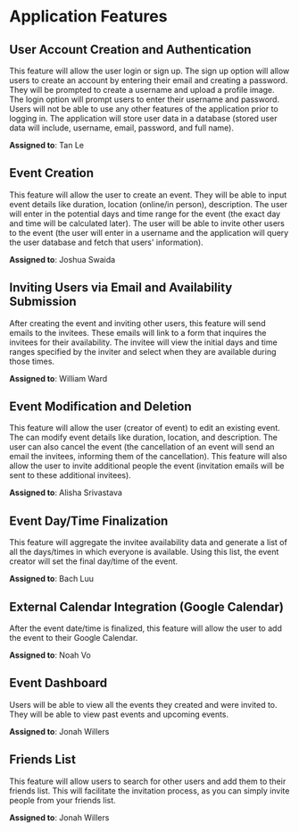 # Application Features

## User Account Creation and Authentication

This feature will allow the user login or sign up. The sign up option will allow users to create an account by entering their email and creating a password. They will be prompted to create a username and upload a profile image. The login option will prompt users to enter their username and password. Users will not be able to use any other features of the application prior to logging in. The application will store user data in a database (stored user data will include, username, email, password, and full name). 

**Assigned to**: Tan Le
  
## Event Creation

This feature will allow the user to create an event. They will be able to input event details like duration, location (online/in person), description. The user will enter in the potential days and time range for the event (the exact day and time will be calculated later). The user will be able to invite other users to the event (the user will enter in a username and the application will query the user database and fetch that users' information). 

**Assigned to**: Joshua Swaida

## Inviting Users via Email and Availability Submission

After creating the event and inviting other users, this feature will send emails to the invitees. These emails will link to a form that inquires the invitees for their availability. The invitee will view the initial days and time ranges specified by the inviter and select when they are available during those times. 

**Assigned to**: William Ward

## Event Modification and Deletion

This feature will allow the user (creator of event) to edit an existing event. The can modify event details like duration, location, and description. The user can also cancel the event (the cancellation of an event will send an email the invitees, informing them of the cancellation). This feature will also allow the user to invite additional people the event (invitation emails will be sent to these additional invitees). 

**Assigned to**: Alisha Srivastava

## Event Day/Time Finalization

This feature will aggregate the invitee availability data and generate a list of all the days/times in which everyone is available. Using this list, the event creator will set the final day/time of the event.

**Assigned to**: Bach Luu

## External Calendar Integration (Google Calendar)

After the event date/time is finalized, this feature will allow the user to add the event to their Google Calendar. 

**Assigned to**: Noah Vo

## Event Dashboard

Users will be able to view all the events they created and were invited to. They will be able to view past events and upcoming events.  

**Assigned to**: Jonah Willers

## Friends List

This feature will allow users to search for other users and add them to their friends list. This will facilitate the invitation process, as you can simply invite people from your friends list.

**Assigned to**: Jonah Willers
